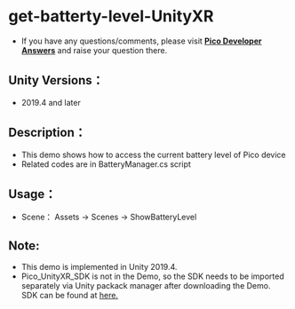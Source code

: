 # get-batterty-level-UnityXR

- If you have any questions/comments, please visit [**Pico Developer Answers**](https://devanswers.pico-interactive.com/) and raise your question there.

## Unity Versions：
- 2019.4 and later


## Description：

- This demo shows how to access the current battery level of Pico device
-	Related codes are in BatteryManager.cs script


## Usage：
- Scene： Assets -> Scenes -> ShowBatteryLevel

## Note:
- This demo is implemented in Unity 2019.4.
- Pico_UnityXR_SDK is not in the Demo, so the SDK needs to be imported separately via Unity packack manager after downloading the Demo. SDK can be found at [here.](https://developer.pico-interactive.com/sdk/index?id=8)
